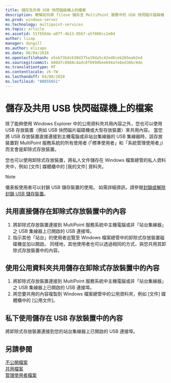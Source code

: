 ```yaml
---
title: 儲存及共用 USB 快閃磁碟機上的檔案
description: 瞭解如何將 filese 儲存至 MultiPoint 服務中的 USB 快閃磁片磁碟機
ms.prod: windows-server
ms.technology: multipoint-services
ms.topic: article
ms.assetid: 51f6564e-a07f-4b13-8567-a5f080cc2e0d
author: lizap
manager: dongill
ms.author: elizapo
ms.date: 08/04/2016
ms.openlocfilehash: e5eb73bdc630d375a19da5c42ed6ceb265eab2e4
ms.sourcegitcommit: b00d7c8968c4adc8f699dbee694afe6ed36bc9de
ms.translationtype: MT
ms.contentlocale: zh-TW
ms.lasthandoff: 04/08/2020
ms.locfileid: "80855651"
---
```

# <a name="save-and-share-files-on-a-usb-flash-drive"></a>儲存及共用 USB 快閃磁碟機上的檔案
除了能夠使用 Windows Explorer 中的公用資料夾共用內容之外，您也可以使用 USB 存放裝置（例如 USB 快閃磁片磁碟機或大型存放裝置）來共用內容。 當您將 USB 存放裝置直接連接到主機電腦或非站台集線器的 USB 集線器時，該存放裝置對 MultiPoint 服務系統的所有使用者 (「標準使用者」和「系統管理使用者」) 而言會是卸除式存放裝置。  
  
您也可以使用卸除式存放裝置，將私人文件儲存在 Windows 檔案總管的私人資料夾中，例如 [文件] 媒體櫃中的 [我的文件] 資料夾。  
  
 > [!NOTE]  
 > 儀表板使用者可以封鎖 USB 儲存裝置的使用。 如需詳細資訊，請參閱[封鎖或解除封鎖 USB 儲存裝置](Block-or-Unblock-USB-Storage.md)。  
  
## <a name="to-share-content-that-is-stored-directly-on-a-removable-storage-device"></a>共用直接儲存在卸除式存放裝置中的內容  
  
1.  將卸除式存放裝置連接到 MultiPoint 服務系統中主機電腦或非「站台集線器」之 USB 集線器上已開啟的 USB 連接埠。  
2.  指示其他「站台」的使用者巡覽至 Windows 檔案總管中的卸除式存放裝置磁碟機並加以開啟。 同樣地，其他使用者也可以透過相同的方式，與您共用其卸除式存放裝置中的內容。  
  
## <a name="to-share-content-that-is-stored-on-a-removable-storage-device-by-using-public-folders"></a>使用公用資料夾共用儲存在卸除式存放裝置中的內容  
  
1.  將卸除式存放裝置連接到 MultiPoint 服務系統中主機電腦或非「站台集線器」之 USB 集線器上已開啟的 USB 連接埠。  
2.  將您要共用的內容複製到 Windows 檔案總管中的公用資料夾，例如 [文件] 媒體櫃中的 [公用文件]。  
  
## <a name="to-privately-work-with-content-that-is-stored-on-a-usb-storage-device"></a>私下使用儲存在 USB 存放裝置中的內容  
  
將卸除式存放裝置連接到您的站台集線器上已開啟的 USB 連接埠。  
  
## <a name="see-also"></a>另請參閱  
[不公開檔案](Keep-Files-Private.md)  
[共用檔案](Share-Files.md)  
[管理使用者檔案](Manage-User-Files.md)
